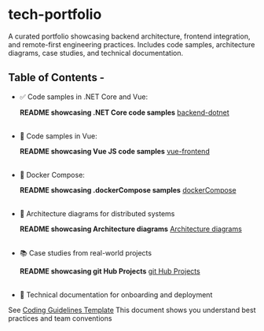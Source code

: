 # tech-portfolio

A curated portfolio showcasing backend architecture, frontend integration, and remote-first engineering practices. Includes code samples, architecture diagrams, case studies, and technical documentation.

## Table of Contents - 

- ✅ Code samples in .NET Core and Vue:

   **README showcasing .NET Core code samples** <a href="code-samples/backend-dotnet/README.md" target="_blank">backend-dotnet</a> 
<br><br>

- 🧩 Code samples in Vue:

   **README showcasing Vue JS code samples** <a href="code-samples/front-end-vue/README.md" target="_blank">vue-frontend</a> 
<br><br>

- 🐳 Docker Compose:

   **README showcasing .dockerCompose samples** <a href="code-samples/integration-patterns/README.md" target="_blank">dockerCompose</a> 
<br><br>

- 🧠 Architecture diagrams for distributed systems

  **README showcasing Architecture diagrams** <a href="architecture-diagrams/README.md" target="_blank">Architecture diagrams</a>
<br><br>
  
- 📚 Case studies from real-world projects

  **README showcasing git Hub Projects** <a href="code-samples/backend-dotnet/README.md" target="_blank">git Hub Projects</a>
<br><br>
  
- 📖 Technical documentation for onboarding and deployment

See  <a href="https://github.com/GregHowe/Migration-Legacy-To-RestApi/blob/main/docs/coding-guidelines-template.pdf" target="_blank">Coding Guidelines Template</a> This document shows you understand best practices and team conventions

 
































